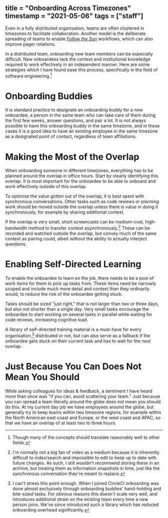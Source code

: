 title = "Onboarding Across Timezones"
timestamp = "2021-05-06"
tags = ["staff"]
---
Even in a fully distributed organisation, teams are often clustered in timezones to facilitate collaboration. Another model is the deliberate spreading of teams to enable *[Follow the Sun](https://en.wikipedia.org/wiki/Follow-the-sun)* workflows, which can also improve pager rotations.

In a distributed team, onboarding new team members can be especially difficult. New onboardees lack the context and institutional knowledge required to work effectively in an independent manner. Here are some strategies which I have found ease this process, specifically in the field of software engineering.[^1]


# Onboarding Buddies

It is standard practice to designate an onboarding buddy for a new onboardee, a person in the same team who can take care of them during the first few weeks, answer questions, and pair a lot. It is not always possible to have this onboarding buddy in the same timezone, and in these cases it is a good idea to have an existing employee in the same timezone as a designated point of contact, regardless of team affiliations.


# Making the Most of the Overlap

When onboarding someone in different timezones, everything has to be planned around the overlap in office hours. Start by clearly identifying this overlap. It is most important for the onboardee to be able to onboard and work effectively outside of this overlap.

To optimise the value gotten out of the overlap, it is best spent with synchronous conversations. Other tasks such as code reviews or planning work should be moved outside the overlap unless there is value in doing it synchronously, for example by sharing additional context.

If the overlap is very small, short screencasts can be medium-cost, high-bandwidth method to transfer context asynchronously.[^2] These can be recorded and watched outside the overlap, but convey much of the same context as pairing could, albeit without the ability to actually interject questions.


# Enabling Self-Directed Learning

To enable the onboardee to learn on the job, there needs to be a pool of work items for them to pick up tasks from. These items need be narrowly scoped and include much more detail and context than they ordinarily would, to reduce the risk of the onboardee getting stuck.

Tasks should be sized "just right," that is not larger than two or three days, but also not shorter than a single day. Very small tasks encourage the onboardee to start working on several tasks in parallel while waiting for code reviews, increasing cognitive load.

A library of self-directed training material is a must-have for every organisation,[^3] distributed or not, but can also serve as a fallback if the onboardee gets stuck on their current task and has to wait for the next overlap.


# Just Because You Can Does Not Mean You Should

While asking colleagues for ideas & feedback, a sentiment I have heard more than once was "if you can, avoid scattering your team." Just because you can spread a team literally around the globe does not mean you should do this. At my current day job we have employees around the globe, but generally try to keep teams within two timezone regions, for example within the North American east coast and Europe, or the west coast and APAC, so that we have an overlap of at least two to three hours.


[^1]: Though many of the concepts should translate reasonably well to other fields.

[^2]: I'm normally not a big fan of video as a medium because it is inherently difficult to index/search and impossible to edit to keep up to date with future changes. As such, I still wouldn't recommend storing these in an archive, but treating them as information snapshots in time, just like the synchronous conversation they're meant to replace.

[^3]: I can't stress this point enough. When I joined CircleCI onboarding was done almost exclusively through onboarding buddies' hand-holding and bite-sized tasks. For obvious reasons this doesn't scale very well, and introduces additional strain on the existing team every time a new person joins. We've since introduced such a library which has reduced onboarding overhead significantly.
